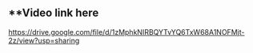 ## **Video link here

https://drive.google.com/file/d/1zMphkNIRBQYTvYQ6TxW68A1NOFMjt-2z/view?usp=sharing